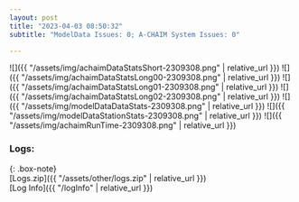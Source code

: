 ```yaml
---
layout: post
title: "2023-04-03 08:50:32"
subtitle: "ModelData Issues: 0; A-CHAIM System Issues: 0"

---
```


![]({{ "/assets/img/achaimDataStatsShort-2309308.png" | relative_url }})
![]({{ "/assets/img/achaimDataStatsLong00-2309308.png" | relative_url }})
![]({{ "/assets/img/achaimDataStatsLong01-2309308.png" | relative_url }})
![]({{ "/assets/img/achaimDataStatsLong02-2309308.png" | relative_url }})
![]({{ "/assets/img/modelDataDataStats-2309308.png" | relative_url }})
![]({{ "/assets/img/modelDataStationStats-2309308.png" | relative_url }})
![]({{ "/assets/img/achaimRunTime-2309308.png" | relative_url }})





### Logs:  
  
{: .box-note}  
[Logs.zip]({{ "/assets/other/logs.zip" | relative_url }})  
[Log Info]({{ "/logInfo" | relative_url }})  
